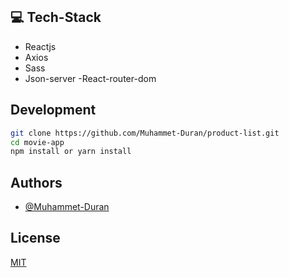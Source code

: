 
<br>
<br/>

<br/>

## 💻 Tech-Stack

- Reactjs
- Axios
- Sass
- Json-server
-React-router-dom

## Development


```bash
git clone https://github.com/Muhammet-Duran/product-list.git
cd movie-app
npm install or yarn install
```

## Authors

- [@Muhammet-Duran](https://github.com/Muhammet-Duran)

## License

[MIT](https://choosealicense.com/licenses/mit/)
